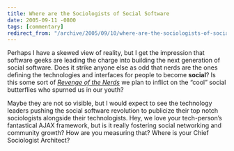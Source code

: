 ```yaml
---
title: Where are the Sociologists of Social Software
date: 2005-09-11 -0800
tags: [commentary]
redirect_from: "/archive/2005/09/10/where-are-the-sociologists-of-social-software.aspx/"
---
```


Perhaps I have a skewed view of reality, but I get the impression that software geeks are leading the charge into building the next generation of social software. Does it strike anyone else as odd that nerds are the ones defining the technologies and interfaces for people to become **social**? Is this some sort of *[Revenge of the Nerds](http://www.imdb.com/title/tt0088000/)* we plan to inflict on the “cool” social butterflies who spurned us in our youth?

Maybe they are not so visible, but I would expect to see the technology leaders pushing the social software revolution to publicize their top notch sociologists alongside their technologists. Hey, we love your tech-person’s fantastical AJAX framework, but is it really fostering social networking and community growth? How are you measuring that? Where is
your Chief Sociologist Architect?
